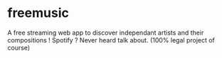# freemusic
A free streaming web app to discover independant artists and their compositions ! Spotify ? Never heard talk about. (100% legal project of course)
